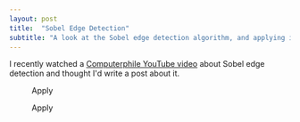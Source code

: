 ```yaml
---
layout: post
title:  "Sobel Edge Detection"
subtitle: "A look at the Sobel edge detection algorithm, and applying image filters on HTML canvas."
---
```


I recently watched a <a class="blue-link" href="https://youtu.be/uihBwtPIBxM">Computerphile YouTube video</a> about Sobel edge detection and thought I'd write a post about it.

<figure id="fig-greyscale">
    <img style="display:none;" src="/assets/images/flower.png" />
    <div style="overflow-x: scroll;">
        <canvas></canvas>
    </div>
    <a class="button">Apply</a>
</figure>

<figure id="fig-sobel">
    <img style="display:none;" src="/assets/images/flower.png" />
    <div style="overflow-x: scroll;">
        <canvas></canvas>
    </div>
    <a class="button">Apply</a>
</figure>

<script src="/assets/scripts/sobel.min.js"></script>